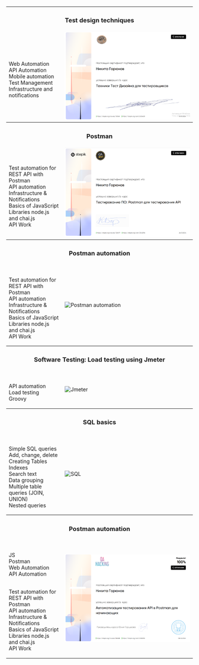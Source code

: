 <table>
  <tr>
    <th colspan="2" style="text-align:center;"><h3>Test design techniques</h3></th>
  </tr>
  <tr>
    <td width="30%">
<br>Web Automation
<br>API Automation
<br>Mobile automation
<br>Test Management
<br>Infrastructure and notifications

  </td>
    <td width="70%">
      <img src="https://github.com/Goryun23/Sertificates/blob/main/Снимок%20экрана%20(217).png" title="Test design techniques">
    </td>
  </tr>
  
    
  
  <tr>
    <th colspan="2" style="text-align:center;"><h3>Postman</h3></th>
  </tr>
  <tr>
    <td width="30%">

<br>Test automation for REST API with Postman
<br>API automation
<br>Infrastructure & Notifications
<br>Basics of JavaScript
<br>Libraries node.js and chai.js
<br>API Work

  </td>
    <td width="70%">
      <img src="https://github.com/Goryun23/Sertificates/blob/main/постман.png" title="Postman">
    </td>
  </tr>

   <tr>
    <th colspan="2" style="text-align:center;"><h3>Postman automation</h3></th>
  </tr>
  <tr>
    <td width="30%">

<br>Test automation for REST API with Postman
<br>API automation
<br>Infrastructure & Notifications
<br>Basics of JavaScript
<br>Libraries node.js and chai.js
<br>API Work

  </td>
    <td width="70%">
      <img src="https://github.com/Zhirkin22/Sert/assets/163585803/e6960680-4f23-4d73-8db8-26719a72056e" title="Postman automation">
    </td>
  </tr>
  
  <tr>
    <th colspan="2" style="text-align:center;"><h3>Software Testing: Load testing using Jmeter</h3></th>
  </tr>
  <tr>
    <td width="30%">

<br>API automation
<br>Load testing
<br>Groovy

  </td>
    <td width="70%">
      <img src="https://github.com/Zhirkin22/Sert/assets/163585803/5f69f3ab-d1f5-4ee0-920b-e4c2cc237c18" title="Jmeter">
    </td>
  </tr>
  
  <tr>
    <th colspan="2" style="text-align:center;"><h3>SQL basics</h3></th>
  </tr>
  <tr>
    <td width="30%">

<br>Simple SQL queries
<br>Add, change, delete
<br>Creating Tables
<br>Indexes
<br>Search text
<br>Data grouping
<br>Multiple table queries (JOIN, UNION)
<br>Nested queries

  </td>
    <td width="70%">
      <img src="https://github.com/Zhirkin22/Sert/assets/163585803/c45ee289-dd1b-4500-9cdc-363f815d1d13" title="SQL">
    </td>
  </tr>
  
 <tr>
    <th colspan="2" style="text-align:center;"><h3>Postman automation</h3></th>
  </tr>
  <tr>
    <td width="30%">

<br>JS
<br>Postman
<br>Web Automation
<br>API Automation



<br>Test automation for REST API with Postman
<br>API automation
<br>Infrastructure & Notifications
<br>Basics of JavaScript
<br>Libraries node.js and chai.js
<br>API Work

  </td>
    <td width="70%">
      <img src="https://github.com/Goryun23/Sertificates/blob/main/postman2.png" title="Postman automation">
    </td>
  </tr>

 



 
  
</table>
